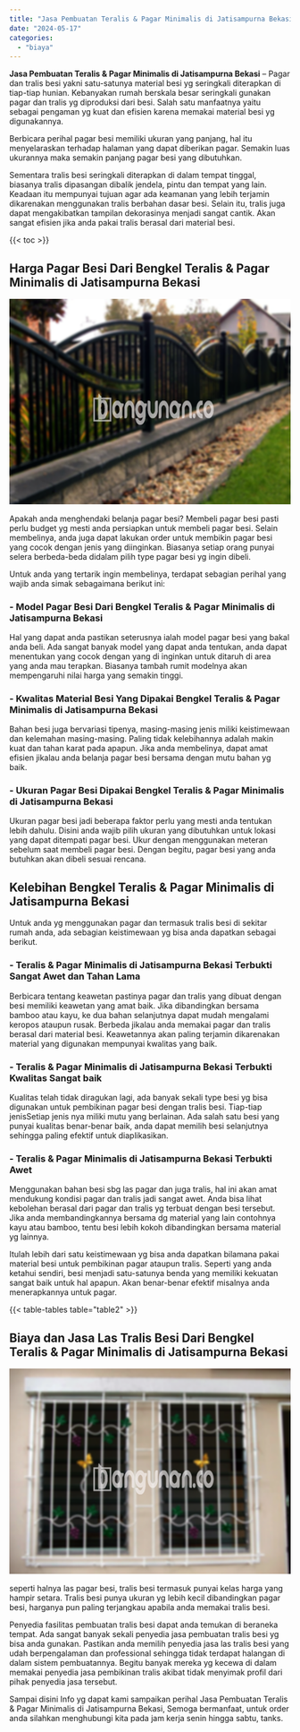 ```yaml
---
title: "Jasa Pembuatan Teralis & Pagar Minimalis di Jatisampurna Bekasi"
date: "2024-05-17"
categories: 
  - "biaya"
---
```


**Jasa Pembuatan Teralis & Pagar Minimalis di Jatisampurna Bekasi** – Pagar dan tralis besi yakni satu-satunya material besi yg seringkali diterapkan di tiap-tiap hunian. Kebanyakan rumah berskala besar seringkali gunakan pagar dan tralis yg diproduksi dari besi. Salah satu manfaatnya yaitu sebagai pengaman yg kuat dan efisien karena memakai material besi yg digunakannya.

Berbicara perihal pagar besi memiliki ukuran yang panjang, hal itu menyelaraskan terhadap halaman yang dapat diberikan pagar. Semakin luas ukurannya maka semakin panjang pagar besi yang dibutuhkan.

Sementara tralis besi seringkali diterapkan di dalam tempat tinggal, biasanya tralis dipasangan dibalik jendela, pintu dan tempat yang lain. Keadaan itu mempunyai tujuan agar ada keamanan yang lebih terjamin dikarenakan menggunakan tralis berbahan dasar besi. Selain itu, tralis juga dapat mengakibatkan tampilan dekorasinya menjadi sangat cantik. Akan sangat efisien jika anda pakai tralis berasal dari material besi.

{{< toc >}}

## Harga Pagar Besi Dari Bengkel Teralis & Pagar Minimalis di Jatisampurna Bekasi

![Jasa Pembuatan Teralis & Pagar Minimalis di Jatisampurna Bekasi](/images/pagar-minimalis-murah-52.png)

Apakah anda menghendaki belanja pagar besi? Membeli pagar besi pasti perlu budget yg mesti anda persiapkan untuk membeli pagar besi. Selain membelinya, anda juga dapat lakukan order untuk membikin pagar besi yang cocok dengan jenis yang diinginkan. Biasanya setiap orang punyai selera berbeda-beda didalam pilih type pagar besi yg ingin dibeli.

Untuk anda yang tertarik ingin membelinya, terdapat sebagian perihal yang wajib anda simak sebagaimana berikut ini:
### \- Model Pagar Besi Dari Bengkel Teralis & Pagar Minimalis di Jatisampurna Bekasi

Hal yang dapat anda pastikan seterusnya ialah model pagar besi yang bakal anda beli. Ada sangat banyak model yang dapat anda tentukan, anda dapat menentukan yang cocok dengan yang di inginkan untuk ditaruh di area yang anda mau terapkan. Biasanya tambah rumit modelnya akan mempengaruhi nilai harga yang semakin tinggi.

### \- Kwalitas Material Besi Yang Dipakai Bengkel Teralis & Pagar Minimalis di Jatisampurna Bekasi

Bahan besi juga bervariasi tipenya, masing-masing jenis miliki keistimewaan dan kelemahan masing-masing. Paling tidak kelebihannya adalah makin kuat dan tahan karat pada apapun. Jika anda membelinya, dapat amat efisien jikalau anda belanja pagar besi bersama dengan mutu bahan yg baik.

### \- Ukuran Pagar Besi Dipakai Bengkel Teralis & Pagar Minimalis di Jatisampurna Bekasi

Ukuran pagar besi jadi beberapa faktor perlu yang mesti anda tentukan lebih dahulu. Disini anda wajib pilih ukuran yang dibutuhkan untuk lokasi yang dapat ditempati pagar besi. Ukur dengan menggunakan meteran sebelum saat membeli pagar besi. Dengan begitu, pagar besi yang anda butuhkan akan dibeli sesuai rencana.

## Kelebihan Bengkel Teralis & Pagar Minimalis di Jatisampurna Bekasi

Untuk anda yg menggunakan pagar dan termasuk tralis besi di sekitar rumah anda, ada sebagian keistimewaan yg bisa anda dapatkan sebagai berikut.

### \- Teralis & Pagar Minimalis di Jatisampurna Bekasi Terbukti Sangat Awet dan Tahan Lama

Berbicara tentang keawetan pastinya pagar dan tralis yang dibuat dengan besi memiliki keawetan yang amat baik. Jika dibandingkan bersama bamboo atau kayu, ke dua bahan selanjutnya dapat mudah mengalami keropos ataupun rusak. Berbeda jikalau anda memakai pagar dan tralis berasal dari material besi. Keawetannya akan paling terjamin dikarenakan material yang digunakan mempunyai kwalitas yang baik.

### \- Teralis & Pagar Minimalis di Jatisampurna Bekasi Terbukti Kwalitas Sangat baik

Kualitas telah tidak diragukan lagi, ada banyak sekali type besi yg bisa digunakan untuk pembikinan pagar besi dengan tralis besi. Tiap-tiap jenisSetiap jenis nya miliki mutu yang berlainan. Ada salah satu besi yang punyai kualitas benar-benar baik, anda dapat memilih besi selanjutnya sehingga paling efektif untuk diaplikasikan.

### \- Teralis & Pagar Minimalis di Jatisampurna Bekasi Terbukti Awet

Menggunakan bahan besi sbg las pagar dan juga tralis, hal ini akan amat mendukung kondisi pagar dan tralis jadi sangat awet. Anda bisa lihat kebolehan berasal dari pagar dan tralis yg terbuat dengan besi tersebut. Jika anda membandingkannya bersama dg material yang lain contohnya kayu atau bamboo, tentu besi lebih kokoh dibandingkan bersama material yg lainnya.

Itulah lebih dari satu keistimewaan yg bisa anda dapatkan bilamana pakai material besi untuk pembikinan pagar ataupun tralis. Seperti yang anda ketahui sendiri, besi menjadi satu-satunya benda yang memiliki kekuatan sangat baik untuk hal apapun. Akan benar-benar efektif misalnya anda menerapkannya untuk pagar.

{{< table-tables table="table2" >}}

## Biaya dan Jasa Las Tralis Besi Dari Bengkel Teralis & Pagar Minimalis di Jatisampurna Bekasi

![Jasa Pembuatan Teralis & Pagar Minimalis di Jatisampurna Bekasi](/images/teralis-minimalis-murah-07.png)

seperti halnya las pagar besi, tralis besi termasuk punyai kelas harga yang hampir setara. Tralis besi punya ukuran yg lebih kecil dibandingkan pagar besi, harganya pun paling terjangkau apabila anda memakai tralis besi.

Penyedia fasilitas pembuatan tralis besi dapat anda temukan di beraneka tempat. Ada sangat banyak sekali penyedia jasa pembuatan tralis besi yg bisa anda gunakan. Pastikan anda memilih penyedia jasa las tralis besi yang udah berpengalaman dan professional sehingga tidak terdapat halangan di dalam sistem pembuatannya. Begitu banyak mereka yg kecewa di dalam memakai penyedia jasa pembikinan tralis akibat tidak menyimak profil dari pihak penyedia jasa tersebut.

Sampai disini Info yg dapat kami sampaikan perihal Jasa Pembuatan Teralis & Pagar Minimalis di Jatisampurna Bekasi, Semoga bermanfaat, untuk order anda silahkan menghubungi kita pada jam kerja senin hingga sabtu, tanks.
